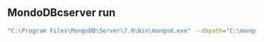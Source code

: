 ## MondoDBcserver run

```bash
"C:\Program Files\MongoDB\Server\7.0\bin\mongod.exe" --dbpath="C:\mongodb\db"
```
